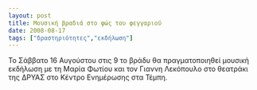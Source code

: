 ```yaml
---
layout: post
title: Μουσική βραδιά στο φώς του φεγγαριού 
date: 2008-08-17
tags: ["δραστηριότητες","εκδήλωση"]
---
```


Το Σάββατο 16 Αυγούστου στις 9 το βράδυ θα πραγματοποιηθεί μουσική εκδήλωση με τη Μαρία Φωτίου και τον Γιαννη Λεκόπουλο στο θεατράκι της ΔΡΥΑΣ στο Κέντρο Ενημέρωσης στα Τέμπη.